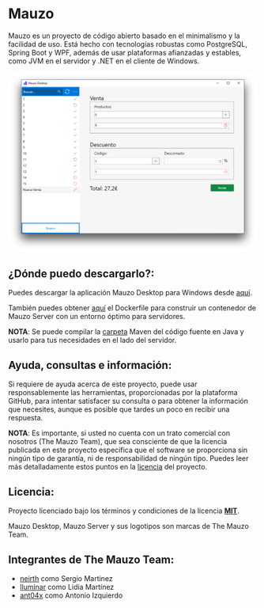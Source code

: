 # Mauzo
Mauzo es un proyecto de código abierto basado en el minimalismo y la facilidad de uso. Está hecho con tecnologías robustas como PostgreSQL, Spring Boot y WPF, además de usar plataformas afianzadas y estables, como JVM en el servidor y .NET en el cliente de Windows.

![Image](./design/mauzoInAction.png?raw=true)

## ¿Dónde puedo descargarlo?:

Puedes descargar la aplicación Mauzo Desktop para Windows desde [aquí](https://github.com/Neirth/gestion-tiendas/releases/download/0.0.4/MauzoDesktop-0.0.4.zip).

También puedes obtener [aquí](./) el Dockerfile para construir un contenedor de Mauzo Server con un entorno óptimo para servidores.

**NOTA**: Se puede compilar la [carpeta](./src/Server) Maven del código fuente en Java y usarlo para tus necesidades en el lado del servidor.

## Ayuda, consultas e información:

Si requiere de ayuda acerca de este proyecto, puede usar responsablemente las herramientas, proporcionadas por la plataforma GitHub, para intentar satisfacer su consulta o para obtener la información que necesites, aunque es posible que tardes un poco en recibir una respuesta. 

**NOTA**: Es importante, si usted no cuenta con un trato comercial con nosotros (The Mauzo Team), que sea consciente de que la licencia publicada en este proyecto especifica que el software se proporciona sin ningún tipo de garantía, ni de responsabilidad de ningún tipo. Puedes leer más detalladamente estos puntos en la [licencia](./LICENSE) del proyecto. 

## Licencia:

Proyecto licenciado bajo los términos y condiciones de la licencia **[MIT](LICENSE)**. 

Mauzo Desktop, Mauzo Server y sus logotipos son marcas de The Mauzo Team. 

## Integrantes de The Mauzo Team:

* [neirth](https://github.com/neirth) como Sergio Martinez
* [lluminar](https://github.com/lluminar) como Lidia Martínez
* [ant04x](https://github.com/ant04x) como Antonio Izquierdo
